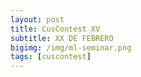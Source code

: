 ```yaml
---
layout: post
title: CusContest XV
subtitle: XX DE FEBRERO
bigimg: /img/ml-seminar.png
tags: [cuscontest]
---
```


